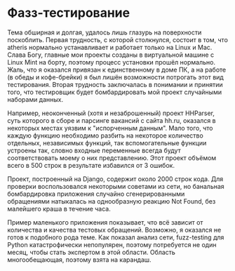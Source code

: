 # Фазз-тестирование

Тема обширная и долгая, удалось лишь глазурь на поверхности поскоблить.
Первая трудность, с которой столкнулся, состоит в том, что atheris нормально устанавливает и работает только на Linux и Mac. Слава Богу, главные мои проекты созданы в виртуальной машине с Linux Mint на борту, поэтому процесс установки прошёл нормально. Жаль, что я оказался привязан к единственному в доме ПК, а на работе (в обеды и кофе-брейки) я был лишён возможности потрогать этот вид тестирования.
Вторая трудность заключалась в понимании и принятии того, что тестировщик будет бомбардировать мой проект случайными наборами данных.

Например, неоконченный (хотя и незаброшенный) проект HHParser, суть которого в сборе и парсинге вакансий с сайта hh.ru, оказался в некоторых местах уязвим к "испорченным данным".  Мало того, что каждую функцию необходимо разбить на некоторое количество отдельных, независимых функций, так вспомогательные функции устроены так, словно входные переменные всегда будут соответствовать моему о них представлению. Этот проект объёмом всего в 500 строк в результате избавился от 3 ошибок.

Проект, построенный на Django, содержит около 2000 строк кода. Для проверки воспользовался некоторыми советами из сети, но банальная бомбардировка приложения случайно сгенерированными обращениями натыкалась на однообразную реакцию Not Found, без малейшего краша в течение часа. 

Пример маленького приложения показывает, что всё зависит от количества и качества тестовых обращений. Возможно, я оказался не готов к подобного рода теме. Как показал анализ сети, fuzz-testing для Python катастрофически непопулярен, поэтому потребуется не один месяц, чтобы стать экспертом в этой области. Область многообещающая, поэтому взята на карандаш.